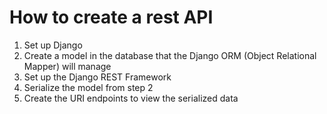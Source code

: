 # How to create a rest API
1. Set up Django
2. Create a model in the database that the Django ORM (Object Relational Mapper) will manage
3. Set up the Django REST Framework
4. Serialize the model from step 2
5. Create the URI endpoints to view the serialized data